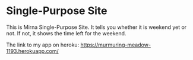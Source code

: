 # Single-Purpose Site

This is Mirna Single-Purpose Site. It tells you whether it is weekend yet or not. If not, it shows the time left for the weekend.

The link to my app on heroku: https://murmuring-meadow-1193.herokuapp.com/



